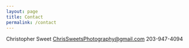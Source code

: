 ```yaml
---
layout: page
title: Contact
permalink: /contact
---
```


Christopher Sweet
ChrisSweetsPhotography@gmail.com
203-947-4094
